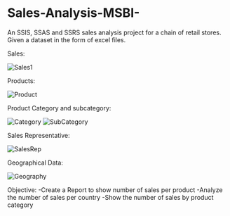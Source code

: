 # Sales-Analysis-MSBI-

An SSIS, SSAS and SSRS sales analysis project for a chain of retail stores. Given a dataset in the form of excel files.

Sales:                                                                                          

![Sales1](https://user-images.githubusercontent.com/17761176/202824490-fd095581-363f-4357-a4b4-41241c376b50.png)

Products:

![Product](https://user-images.githubusercontent.com/17761176/202824529-d0a253be-90d7-459a-ae38-5a95ea620dcb.png)

Product Category and subcategory:

![Category](https://user-images.githubusercontent.com/17761176/202824570-1a7901c4-dc89-4d62-bcdb-85139ad31e57.png)
![SubCategory](https://user-images.githubusercontent.com/17761176/202824582-6cfd6f33-4e11-4d37-b46e-21f26f1e579e.png)

Sales Representative:

![SalesRep](https://user-images.githubusercontent.com/17761176/202824611-b0c649b0-0dcb-49f3-a4a9-aa1be9649388.png)

Geographical Data:

![Geography](https://user-images.githubusercontent.com/17761176/202824647-cf3f52d6-3df1-4e54-8497-fb557630d42e.png)

Objective:
-Create a Report to show number of sales per product
-Analyze the number of sales per country
-Show the number of sales by product category


